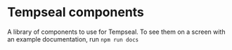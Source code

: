 # Tempseal components

A library of components to use for Tempseal. To see them on a screen with an example documentation, run `npm run docs`
